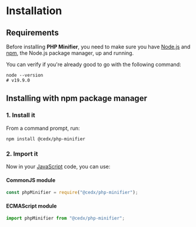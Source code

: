 # Installation

## Requirements
Before installing **PHP Minifier**, you need to make sure you have [Node.js](https://nodejs.org)
and [npm](https://www.npmjs.com), the Node.js package manager, up and running.

You can verify if you're already good to go with the following command:

```shell
node --version
# v19.9.0
```

## Installing with npm package manager

### 1. Install it
From a command prompt, run:

```shell
npm install @cedx/php-minifier
```

### 2. Import it
Now in your [JavaScript](https://developer.mozilla.org/docs/Web/JavaScript) code, you can use:

<!-- tabs:start -->

#### **CommonJS module**

```js
const phpMinifier = require("@cedx/php-minifier");
```

#### **ECMAScript module**

```js
import phpMinifier from "@cedx/php-minifier";
```

<!-- tabs:end -->
